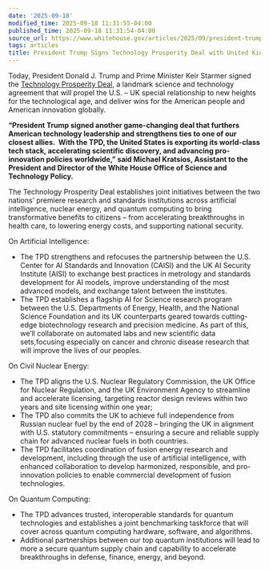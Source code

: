 ```yaml
---
date: '2025-09-18'
modified_time: 2025-09-18 11:31:55-04:00
published_time: 2025-09-18 11:31:54-04:00
source_url: https://www.whitehouse.gov/articles/2025/09/president-trump-signs-technology-prosperity-deal-with-united-kingdom/
tags: articles
title: President Trump Signs Technology Prosperity Deal with United Kingdom
---
```

 
Today, President Donald J. Trump and Prime Minister Keir Starmer signed
the [Technology Prosperity
Deal](https://www.whitehouse.gov/presidential-actions/2025/09/memorandum-of-understanding-between-the-government-of-the-united-states-of-america-and-the-government-of-the-united-kingdom-of-great-britain-and-northern-ireland-regarding-the-technology-prosperity-de/),
a landmark science and technology agreement that will propel the U.S. –
UK special relationship to new heights for the technological age, and
deliver wins for the American people and American innovation globally.

**“President Trump signed another game-changing deal that furthers
American technology leadership and strengthens ties to one of our
closest allies.  With the TPD, the United States is exporting its
world-class tech stack, accelerating scientific discovery, and advancing
pro-innovation policies worldwide,” said Michael Kratsios, Assistant to
the President and Director of the White House Office of Science and
Technology Policy.**

The Technology Prosperity Deal establishes joint initiatives between the
two nations’ premiere research and standards institutions across
artificial intelligence, nuclear energy, and quantum computing to bring
transformative benefits to citizens – from accelerating breakthroughs in
health care, to lowering energy costs, and supporting national security.

On Artificial Intelligence:

-   The TPD strengthens and refocuses the partnership between the U.S.
    Center for AI Standards and Innovation (CAISI) and the UK AI
    Security Institute (AISI) to exchange best practices in metrology
    and standards development for AI models, improve understanding of
    the most advanced models, and exchange talent between the
    institutes.
-   The TPD establishes a flagship AI for Science research program
    between the U.S. Departments of Energy, Health, and the National
    Science Foundation and its UK counterparts geared towards
    cutting-edge biotechnology research and precision medicine. As part
    of this, we’ll collaborate on automated labs and new scientific data
    sets,focusing especially on cancer and chronic disease research that
    will improve the lives of our peoples.

On Civil Nuclear Energy:

-   The TPD aligns the U.S. Nuclear Regulatory Commission, the UK Office
    for Nuclear Regulation, and the UK Environment Agency to streamline
    and accelerate licensing, targeting reactor design reviews within
    two years and site licensing within one year;
-   The TPD also commits the UK to achieve full independence from
    Russian nuclear fuel by the end of 2028 – bringing the UK in
    alignment with U.S. statutory commitments – ensuring a secure and
    reliable supply chain for advanced nuclear fuels in both countries.
-   The TPD facilitates coordination of fusion energy research and
    development, including through the use of artificial intelligence,
    with enhanced collaboration to develop harmonized, responsible, and
    pro-innovation policies to enable commercial development of fusion
    technologies.

On Quantum Computing:

-   The TPD advances trusted, interoperable standards for quantum
    technologies and establishes a joint benchmarking taskforce that
    will cover across quantum computing hardware, software, and
    algorithms.
-   Additional partnerships between our top quantum institutions will
    lead to more a secure quantum supply chain and capability to
    accelerate breakthroughs in defense, finance, energy, and beyond.

<span id="_msocom_1"></span>
